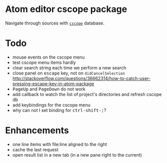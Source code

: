 # Atom editor cscope package

Navigate through sources with [`cscope`](http://cscope.sourceforge.net/) database.

# Todo

- mouse events on the cscope menu
- test cscope menu items hardly
- clear search string each time we perform a new search
- close panel on <kbd>escape</kbd> key, not on `didCancelSelection`
  http://stackoverflow.com/questions/36662314/how-to-catch-user-pressing-escape-key-in-atom-package
- <kbd>PageUp</kbd> and <kbd>PageDown</kbd> do not work
- add callback to watch the list of project's directories and refresh cscope db
- add keybindings for the cscope menu
- why can not I set binding for <kbd>ctrl-shift-;</kbd>?

# Enhancements

- one line items with file:line aligned to the right
- cache the last request
- open result list in a new tab (in a new pane right to the current)
